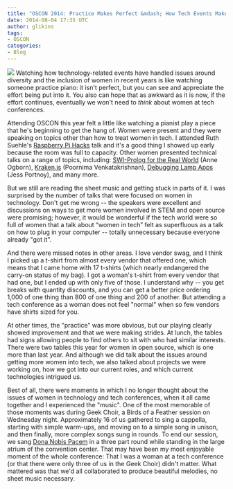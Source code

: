 ```yaml
---
title: "OSCON 2014: Practice Makes Perfect &mdash; How Tech Events Make Women Feel Welcome"
date: 2014-08-04 17:35 UTC
author: glikins
tags:
- OSCON
categories:
- Blog
---
```


![](blog/osconbooth.png)
Watching how technology-related events have handled issues around diversity and the inclusion of women in recent years is like watching someone practice piano: it isn't perfect, but you can see and appreciate the effort being put into it. You also can hope that as awkward as it is now, if the effort continues, eventually we won't need to *think* about women at tech conferences.

Attending OSCON this year felt a little like watching a pianist play a piece that he's beginning to get the hang of. Women were present and they were speaking on topics other than how to treat women in tech. I attended Ruth Suehle's [Raspberry Pi Hacks](http://www.oscon.com/oscon2014/public/schedule/detail/34018) talk and it's a good thing I showed up early because the room was full to capacity. Other women presented technical talks on a range of topics, including: [SWI-Prolog for the Real World](http://www.oscon.com/oscon2014/public/schedule/detail/34273) (Anne Ogborn), [Kraken.js](http://www.oscon.com/oscon2014/public/schedule/detail/33937) (Poornima Venkatakrishnan), [Debugging Lamp Apps](http://www.oscon.com/oscon2014/public/schedule/detail/33687) (Jess Portnoy), and many more.

But we still are reading the sheet music and getting stuck in parts of it. I was surprised by the number of talks that were focused on women in technology. Don't get me wrong -- the speakers were excellent and discussions on ways to get more women involved in STEM and open source were promising;  however, it would be wonderful if the tech world were so full of women that a talk about “women in tech” felt as superfluous as a talk on how to plug in your computer -- totally unnecessary because everyone already "got it".

And there were missed notes in other areas. I love vendor swag, and I think I picked up a t-shirt from almost every vendor that offered one, which means that I came home with 17 t-shirts (which nearly endangered the carry-on status of my bag). I got a woman's t-shirt from every vendor that had one, but I ended up with only five of those. I understand why -- you get breaks with quantity discounts, and you can get a better price ordering 1,000 of one thing than 800 of one thing and 200 of another. But attending a tech conference as a woman does not feel "normal" when so few vendors have shirts sized for you.

At other times, the "practice" was more obvious, but our playing clearly showed improvement and that we were making strides. At lunch, the tables had signs allowing people to find others to sit with who had similar interests. There were two tables this year for women in open source, which is one more than last year. And although we did talk about the issues around getting more women into tech, we also talked about projects we were working on, how we got into our current roles, and which current technologies intrigued us.

Best of all, there were moments in which I no longer thought about the issues of women in technology and tech conferences, when it all came together and I experienced the "music". One of the most memorable of those moments was during Geek Choir, a Birds of a Feather session on Wednesday night. Approximately 16 of us gathered to sing a cappella, starting with simple warm-ups, and moving on to a simple song in unison, and then finally, more complex songs sung in rounds. To end our session, we sang [Dona Nobis Pacem](http://en.wikipedia.org/wiki/Dona_Nobis_Pacem_(canon))
in a three part round while standing in the large atrium of the convention center. That may have been my most enjoyable moment of the whole conference: That I was a woman at a tech conference (or that there were only three of us in the Geek Choir) didn't matter. What mattered was that we'd all collaborated to produce beautiful melodies, no sheet music necessary.
